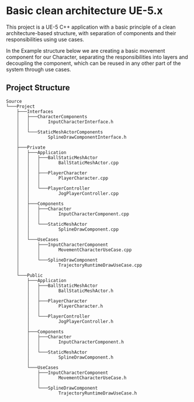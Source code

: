 ﻿# Basic clean architecture UE-5.x
This project is a UE-5 C++ application with a basic principle of a clean architecture-based structure, with separation of components and their responsibilities using use cases.

In the Example structure below we are creating a basic movement component for our Character, separating the responsibilities into layers and decoupling the component, which can be reused in any other part of the system through use cases.
## Project Structure

```
Source
└───Project
    ├───Interfaces
    │   ├───CharacterComponents
    │   │       InputCharacterInterface.h
    │   │
    │   └───StaticMeshActorComponents
    │           SplineDrawComponentInterface.h
    │
    ├───Private
    │   ├───Application
    │   │   ├───BallStaticMeshActor
    │   │   │       BallStaticMeshActor.cpp
    │   │   │
    │   │   ├───PlayerCharacter
    │   │   │       PlayerCharacter.cpp
    │   │   │
    │   │   └───PlayerController
    │   │           JogPlayerController.cpp
    │   │
    │   ├───Components
    │   │   ├───Character
    │   │   │       InputCharacterComponent.cpp
    │   │   │
    │   │   └───StaticMeshActor
    │   │           SplineDrawComponent.cpp
    │   │
    │   └───UseCases
    │       ├───InputCharacterComponent
    │       │       MovementCharacterUseCase.cpp
    │       │
    │       └───SplineDrawComponent
    │               TrajectoryRuntimeDrawUseCase.cpp
    │
    └───Public
        ├───Application
        │   ├───BallStaticMeshActor
        │   │       BallStaticMeshActor.h
        │   │
        │   ├───PlayerCharacter
        │   │       PlayerCharacter.h
        │   │
        │   └───PlayerController
        │           JogPlayerController.h
        │
        ├───Components
        │   ├───Character
        │   │       InputCharacterComponent.h
        │   │
        │   └───StaticMeshActor
        │           SplineDrawComponent.h
        │
        └───UseCases
            ├───InputCharacterComponent
            │       MovementCharacterUseCase.h
            │
            └───SplineDrawComponent
                    TrajectoryRuntimeDrawUseCase.h


```